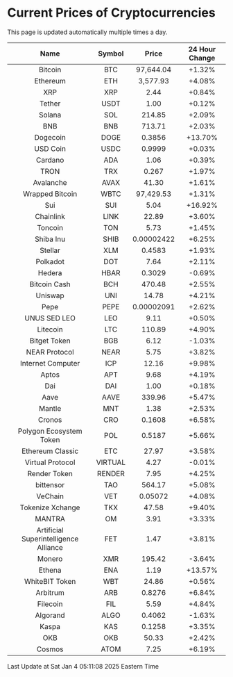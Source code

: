 # Current Prices of Cryptocurrencies
This page is updated automatically multiple times a day.

| Name | Symbol | Price | 24 Hour Change |
| :---: |:---:| :---: | :---: |
| Bitcoin | BTC | 97,644.04 | +1.32% |
| Ethereum | ETH | 3,577.93 | +4.08% |
| XRP | XRP | 2.44 | +0.84% |
| Tether | USDT | 1.00 | +0.12% |
| Solana | SOL | 214.85 | +2.09% |
| BNB | BNB | 713.71 | +2.03% |
| Dogecoin | DOGE | 0.3856 | +13.70% |
| USD Coin | USDC | 0.9999 | +0.03% |
| Cardano | ADA | 1.06 | +0.39% |
| TRON | TRX | 0.267 | +1.97% |
| Avalanche | AVAX | 41.30 | +1.61% |
| Wrapped Bitcoin | WBTC | 97,429.53 | +1.31% |
| Sui | SUI | 5.04 | +16.92% |
| Chainlink | LINK | 22.89 | +3.60% |
| Toncoin | TON | 5.73 | +1.45% |
| Shiba Inu | SHIB | 0.00002422 | +6.25% |
| Stellar | XLM | 0.4583 | +1.93% |
| Polkadot | DOT | 7.64 | +2.11% |
| Hedera | HBAR | 0.3029 | -0.69% |
| Bitcoin Cash | BCH | 470.48 | +2.55% |
| Uniswap | UNI | 14.78 | +4.21% |
| Pepe | PEPE | 0.00002091 | +2.62% |
| UNUS SED LEO | LEO | 9.11 | +0.50% |
| Litecoin | LTC | 110.89 | +4.90% |
| Bitget Token | BGB | 6.12 | -1.03% |
| NEAR Protocol | NEAR | 5.75 | +3.82% |
| Internet Computer | ICP | 12.16 | +9.98% |
| Aptos | APT | 9.68 | +4.19% |
| Dai | DAI | 1.00 | +0.18% |
| Aave | AAVE | 339.96 | +5.47% |
| Mantle | MNT | 1.38 | +2.53% |
| Cronos | CRO | 0.1608 | +6.58% |
| Polygon Ecosystem Token | POL | 0.5187 | +5.66% |
| Ethereum Classic | ETC | 27.97 | +3.58% |
| Virtual Protocol | VIRTUAL | 4.27 | -0.01% |
| Render Token | RENDER | 7.95 | +4.25% |
| bittensor | TAO | 564.17 | +5.08% |
| VeChain | VET | 0.05072 | +4.08% |
| Tokenize Xchange | TKX | 47.58 | +9.40% |
| MANTRA | OM | 3.91 | +3.33% |
| Artificial Superintelligence Alliance | FET | 1.47 | +3.81% |
| Monero | XMR | 195.42 | -3.64% |
| Ethena | ENA | 1.19 | +13.57% |
| WhiteBIT Token | WBT | 24.86 | +0.56% |
| Arbitrum | ARB | 0.8276 | +6.84% |
| Filecoin | FIL | 5.59 | +4.84% |
| Algorand | ALGO | 0.4062 | -1.63% |
| Kaspa | KAS | 0.1258 | +3.35% |
| OKB | OKB | 50.33 | +2.42% |
| Cosmos | ATOM | 7.25 | +6.19% |

Last Update at Sat Jan  4 05:11:08 2025 Eastern Time